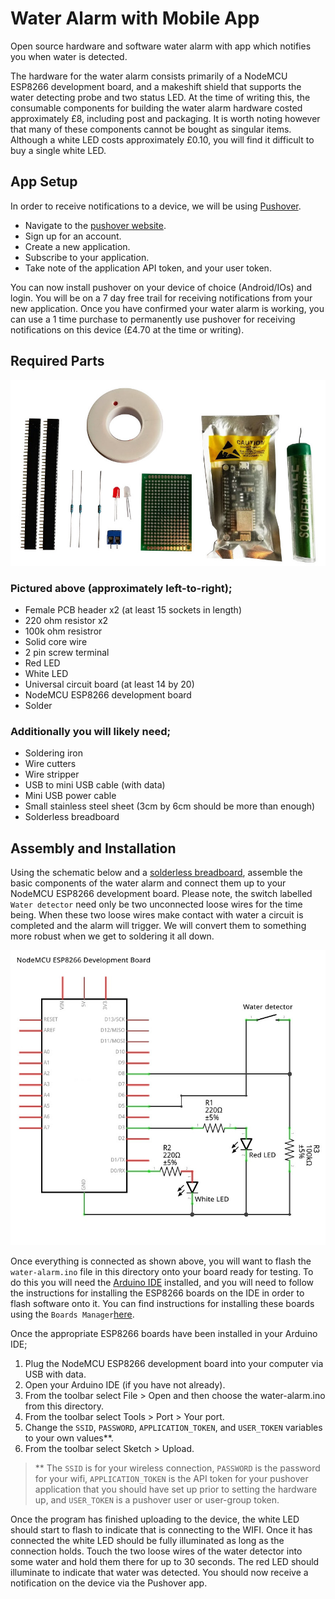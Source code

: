 # Water Alarm with Mobile App

Open source hardware and software water alarm with app which notifies you when water is detected.

The hardware for the water alarm consists primarily of a NodeMCU ESP8266 development board, and a makeshift shield that supports the water detecting probe and two status LED. At the time of writing this, the consumable components for building the water alarm hardware costed approximately £8, including post and packaging. It is worth noting however that many of these components cannot be bought as singular items. Although a white LED costs approximately £0.10, you will find it difficult to buy a single white LED.

## App Setup

In order to receive notifications to a device, we will be using [Pushover](https://pushover.net/).

* Navigate to the [pushover website](https://pushover.net/).
* Sign up for an account.
* Create a new application.
* Subscribe to your application.
* Take note of the application API token, and your user token.

You can now install pushover on your device of choice (Android/IOs) and login. You will be on a 7 day free trail for receiving notifications from your new application. Once you have confirmed your water alarm is working, you can use a 1 time purchase to permanently use pushover for receiving notifications on this device (£4.70 at the time or writing).

## Required Parts
![Visual of required parts](documentation/parts.jpg "Required parts")

### Pictured above (approximately left-to-right);
* Female PCB header x2 (at least 15 sockets in length)
* 220 ohm resistor x2
* 100k ohm resistror
* Solid core wire
* 2 pin screw terminal
* Red LED
* White LED
* Universal circuit board (at least 14 by 20)
* NodeMCU ESP8266 development board
* Solder

### Additionally you will likely need;
* Soldering iron
* Wire cutters
* Wire stripper
* USB to mini USB cable (with data)
* Mini USB power cable
* Small stainless steel sheet (3cm by 6cm should be more than enough)
* Solderless breadboard

## Assembly and Installation

Using the schematic below and a [solderless breadboard](http://wiring.org.co/learning/tutorials/breadboard/), assemble the basic components of the water alarm and connect them up to your NodeMCU ESP8266 development board. Please note, the switch labelled `Water detector` need only be two unconnected loose wires for the time being. When these two loose wires make contact with water a circuit is completed and the alarm will trigger. We will convert them to something more robust when we get to soldering it all down.

![Schematic for the detector](documentation/schematic.jpg "Alarm Schematic")

Once everything is connected as shown above, you will want to flash the `water-alarm.ino` file in this directory onto your board ready for testing. To do this you will need the [Arduino IDE](https://www.arduino.cc/en/main/software) installed, and you will need to follow the instructions for installing the ESP8266 boards on the IDE in order to flash software onto it. You can find instructions for installing these boards using the `Boards Manager`[here](https://arduino-esp8266.readthedocs.io/en/latest/installing.html#installing).

Once the appropriate ESP8266 boards have been installed in your Arduino IDE;

1. Plug the NodeMCU ESP8266 development board into your computer via USB with data.
2. Open your Arduino IDE (if you have not already).
3. From the toolbar select File > Open and then choose the water-alarm.ino from this directory.
4. From the toolbar select Tools > Port > Your port.
5. Change the `SSID`, `PASSWORD`, `APPLICATION_TOKEN`, and `USER_TOKEN` variables to your own values**.
6. From the toolbar select Sketch > Upload.

> ** The `SSID` is for your wireless connection, `PASSWORD` is the password for your wifi, `APPLICATION_TOKEN` is the API token for your pushover application that you should have set up prior to setting the hardware up, and `USER_TOKEN` is a pushover user or user-group token.  

Once the program has finished uploading to the device, the white LED should start to flash to indicate that is connecting to the WIFI. Once it has connected the white LED should be fully illuminated as long as the connection holds. Touch the two loose wires of the water detector into some water and hold them there for up to 30 seconds. The red LED should illuminate to indicate that water was detected. You should now receive a notification on the device via the Pushover app.
